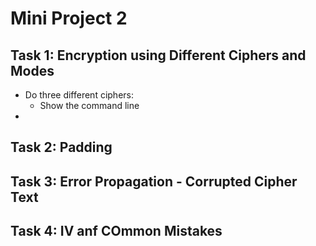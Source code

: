 # Mini Project 2
## Task 1: Encryption using Different Ciphers and Modes
- Do three different ciphers:
    - Show the command line 
-


## Task 2: Padding

## Task 3: Error Propagation - Corrupted Cipher Text

## Task 4: IV anf COmmon Mistakes
